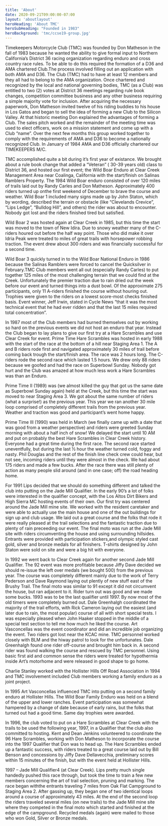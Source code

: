 ```yaml
---
title: 'About'
date: 2020-09-21T09:00:00-07:00
layout: 'aboutlayout'
heroHeading: 'About TMC'
heroSubHeading: "Founded in 1983"
heroBackground: 'tmc/ccse19-group.jpg'
---
```


Timekeepers Motorcycle Club (TMC) was founded by Don Matheson in the fall of 1983 because he wanted the ability to give formal input to Northern California’s District 36 racing organization regarding enduro and cross country race rules. To be able to do this required the formation of a D36 and AMA chartered Club.The process involved filling out an application with both AMA and D36. The Club (TMC) had to have at least 12 members and they all had to belong to the AMA organization. Once chartered and recognized by the local and national governing bodies, TMC (as a Club) was entitled to two (2) votes at District 36 meetings regarding rule book changes, competition committee business and any other business requiring a simple majority vote for inclusion.
After acquiring the necessary paperwork, Don Matheson invited twelve of his riding buddies to his house in Los Gatos and began to sell the idea of forming a new Club to the Silicon Valley. At that historic meeting Don explained the advantages of forming a Club. The sales pitch worked and the remainder of the meeting time was used to elect officers, work on a mission statement and come up with a Club “name”. Over the next few months this group worked together to comply with the requirements of AMA and D36 to become a nationally recognized Club. In January of 1984 AMA and D36 officially chartered our TIMEKEEPERS M/C.

TMC accomplished quite a bit during it’s first year of existance. We brought about a rule book change that added a “Veteran” ( 30-39 years old) class to District 36, and hosted our first event; the Wild Boar Enduro at Clear Creek Management Area near Coalinga, California with the start/finish on Salinas Ramblers Property. The 1984 Wild Boar enduro consisted of over 120 miles of trails laid out by Randy Carles and Don Matheson. Approximately 400 riders turned up onthe first weekend of December to brave the course and weather. Wild Boar 1 included many signs made up by John Staton, which by wording, described the terrain or obstacle (like “Clevelands Crevice”, “Lips Ledge”, “Bulldog Hill”, and others) the rider was about to encounter. Nobody got lost and the riders finished tired but satisfied.

Wild Boar 2 was hosted again at Clear Creek in 1985, but this time the start was moved to the town of New Idira. Due to snowy weather many of the C-riders houred out before the half way point. Those who did make it over Idria Peak were treated to miles of great trails with horsepower robbing traction. The event drew about 300 riders and was financially successful for a second time.

Wild Boar 3 quickly turned in to the Wild Boar National Enduro in 1986 because the Salinas Ramblers were forced to cancel the Quicksilver in February.TMC Club members went all out (especially Randy Carles) to put together 125 miles of the most challenging terrain that we could find at the Creek. Unfortunately the premier traction due to rain dried out the week before our event and turned things into a dust bowl. Of the approximate 275 participants, only 11 A-riders finished the course without houring out. Trophies were given to the riders on a lowest score-most checks finished basis. Event winner, Jeff Irwin, stated in Cycle News “that it was the most technical event that he had ever ridden and that the last 15 miles required total concentration”.

In 1987 most of the Club members had burned themselves out by working so hard on the previous events we did not host an enduro that year. Instead the Club began to lay plans to give our first try at a Hare Scrambles and use Clear Creek for event. Prime Time Hare Scrambles was hosted in early 1988 with the start of the race at the bottom of a hill near Staging Area 1. The A and B riders rode first and navigated approximately 30 miles of trail before coming back trough the start/finish area. The race was 2 hours long. The C-riders rode the second race which lasted 1.5 hours. We drew only 88 riders because we goofed and had the race on Superbowl Sunday. Nobody got hurt and the Club was amazed at how much less work a Hare Scrambles was than an Enduro.

Prime Time II (1989) was (we almost killed the guy that got us the same date as Superbowl Sunday again) held at the Creek, but this time the start was moved to near Staging Area 3. We got about the same number of riders (what a surprise!) as the previous year. This year we ran another 30 mile loop comprised of completely different trails from the previous year. Weather and traction was good and participant’s went home happy.

Prime Time III (1990) was held in March (we finally came up with a date that was good from a weather perspective) and riders were greeted Sunday morning with about a half inch of snow! We delayed the start until 10 AM and put on probably the best Hare Scrambles in Clear Creek history. Everyone had a great time during the first race. The second race started uneventfully, but during the last ½ hour the weather turned cold, foggy and nasty. Phil Douglas and the rest of the finish line check crew could hear, but not see, incoming riders until they were almost in the check. We had about 175 riders and made a few bucks. After the race there was still plenty of action as many people slid around (and in one case; off) the road heading home.

For 1991 Lips decided that we should do something different and talked the club into putting on the Jade Mill Qualifier. In the early 90’s a lot of folks were interested in the qualifier concept, with the Los Altos Dirt Bikers and High Sierra MC hosting events of their own. Our first try was centered around the Jade Mill mine site. We worked with the resident caretaker and were able to actually use the main house and one of the out buildings for sign up and club usage. We laid out a great course and the folks that rode it were really pleased at the trail selections and the fantastic traction due to plenty of rain preceeding our event. The final moto was run at the Jade Mill site with riders circumventing the house and using surrounding hillsides. Entrants were provided with participation stickers,and olympic styled cast gold, silver and bronze medals for all finishers. T-shirts designed by John Staton were sold on site and were a big hit with everyone.

In 1992 we went back to Clear Creek again for another second Jade Mill Qualifier. The 92 event was more profitable because Jiffy Dave decided we should re-issue the left over medals (we bought 500) from the previous year. The course was completely different mainly due to the work of Terry Pederson and Dave Raymond laying out plently of new stuff east of the Brushy Trail. The final moto was similar to 91 except it did not circumvent the house, but ran adjacent to it. Rider turn out was good and we made some bucks.
1993 was to be the last qualifier until 1997. By now most of the old timers were completely burned out. Dale Greenhalgh coordinated the majority of the trail efforts, with Rick Cameron laying out the easiest (and later due to rain, the most popular) course of all with short special tests. I was especially pleased when John Haaker stopped in the middle of a special test section to tell me how much he liked the course. Art Vasconcellas was the event coordinator and did an incredible job organizing the event. Two riders got lost near the KCAC mine. TMC personnel worked closely with BLM and the hiway patrol to look for the unfortunates. Dale Greenhalgh found one rider off-course and brought him back in. A second rider was found walking the course and rescued by TMC personnel. Using basic first aid and common sense the riders were treated for hypothermia inside Art’s motorhome and were released in good shape to go home.

Charlie Stanley worked with the Hollister Hills Off Road Association in 1994 and TMC involvement included Club members working a family enduro as a joint project.

In 1995 Art Vasconcellas influenced TMC into putting on a second family enduro at Hollister Hills. The Wild Boar Family Enduro was held on a blend of the upper and lower ranches. Event participation was somewhat hampered by a change of date because of early rains, but the folks that turned out had a good time. Same day trophies were awarded.

In 1996, the club voted to put on a Hare Scrambles at Clear Creek with the trails to be used the following year, 1997, in a Qualifier that the club also committed to hosting. Kent and Dean Jenkins volunteered to coordinate the 96 Hare Scrambles, working with Don Matheson to incorporate the course into the 1997 Qualifier that Don was to head up. The Hare Scrambles ended up a fantastic success, with riders treated to a great course laid out by Bill Benson and concessions by Jiffy Dave Dellavecchia, preliminary scores within 15 minutes of the finish, but with the event held at Hollister Hills.

1997 – Jade Mill Qualifier4 (at Clear Creek). Lips pretty much single handedly pushed this race through, but took the time to train a few new members concerning the art of trail selection, pruning and marking. The race began withthe entrants traveling 7 miles from Oak Flat Campground to Staging Area 2. After gassing up, they began one of two identical loops around a course of approximately 43 miles. At the end of the second loop the riders traveled several miles (on new trails) to the Jade Mill mine site where they competed in the final moto which started and finished at the edge of the campground. Recycled medals (again) were mailed to those who won Gold, Silver or Bronze medals.
